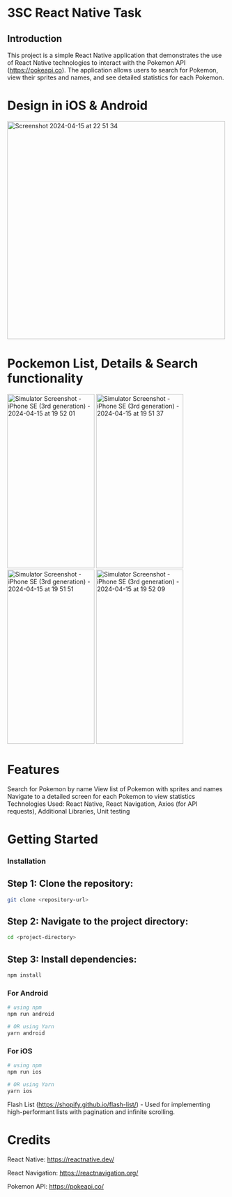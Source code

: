 # 3SC React Native Task

## Introduction

This project is a simple React Native application that demonstrates the use of React Native technologies to interact with the Pokemon API (https://pokeapi.co). The application allows users to search for Pokemon, view their sprites and names, and see detailed statistics for each Pokemon.

# Design in iOS & Android
<img width="500" alt="Screenshot 2024-04-15 at 22 51 34" src="https://github.com/Trushil-developer/TCA_Task/assets/150373213/ba81c6e2-784a-4633-88f0-c2e3370ee2de">


# Pockemon List, Details & Search functionality  
<img src="https://github.com/Trushil-developer/TCA_Task/assets/150373213/84f25858-aaff-4f86-bcd1-fc5524f47acb" alt="Simulator Screenshot - iPhone SE (3rd generation) - 2024-04-15 at 19 52 01" width="200" height="400">
<img src="https://github.com/Trushil-developer/TCA_Task/assets/150373213/ebc84a06-7bcb-4e53-ba87-27290afadc33" alt="Simulator Screenshot - iPhone SE (3rd generation) - 2024-04-15 at 19 51 37" width="200" height="400">
<img src="https://github.com/Trushil-developer/TCA_Task/assets/150373213/3a720134-e996-4092-90b8-25a3bed04b77" alt="Simulator Screenshot - iPhone SE (3rd generation) - 2024-04-15 at 19 51 51" width="200" height="400">
<img src="https://github.com/Trushil-developer/TCA_Task/assets/150373213/82dc4d46-d7ef-470e-bf9c-384d7bbca585" alt="Simulator Screenshot - iPhone SE (3rd generation) - 2024-04-15 at 19 52 09" width="200" height="400">

# Features

Search for Pokemon by name
View list of Pokemon with sprites and names
Navigate to a detailed screen for each Pokemon to view statistics
Technologies Used:
React Native,
React Navigation,
Axios (for API requests),
Additional Libraries,
Unit testing

# Getting Started

### Installation

## Step 1: Clone the repository:

```bash
git clone <repository-url>
```

## Step 2: Navigate to the project directory:

```bash
cd <project-directory>
```

## Step 3: Install dependencies:

```bash
npm install
```


### For Android

```bash
# using npm
npm run android

# OR using Yarn
yarn android
```

### For iOS

```bash
# using npm
npm run ios

# OR using Yarn
yarn ios
```


Flash List (https://shopify.github.io/flash-list/) - Used for implementing high-performant lists with pagination and infinite scrolling.

# Credits
React Native: https://reactnative.dev/

React Navigation: https://reactnavigation.org/

Pokemon API: https://pokeapi.co/

